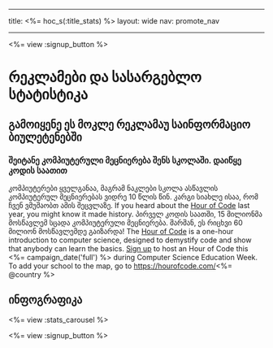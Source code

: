 * * *

title: <%= hoc_s(:title_stats) %> layout: wide nav: promote_nav

* * *

<%= view :signup_button %>

# რეკლამები და სასარგებლო სტატისტიკა

## გამოიყენე ეს მოკლე რეკლამაუ საინფორმაციო ბიულეტენებში

### შეიტანე კომპიუტერული მეცნიერება შენს სკოლაში. დაიწყე კოდის საათით

კომპიუტერები ყველგანაა, მაგრამ ნაკლები სკოლა ასწავლის კომპიუტერულ მეცნიერებას ვიდრე 10 წლის წინ. კარგი სიახლე ისაა, რომ ჩვენ ვმუშაობთ ამის შეცვლაზე. If you heard about the [Hour of Code](<%= resolve_url('/') %>) last year, you might know it made history. პირველ კოდის საათში, 15 მილიონმა მოსწავლემ სცადა კომპიუტერული მეცნიერება. შარშან, ეს რიცხვი 60 მილიონ მოსწავლემდე გაიზარდა! The [Hour of Code](<%= resolve_url('/') %>) is a one-hour introduction to computer science, designed to demystify code and show that anybody can learn the basics. [Sign up](<%= resolve_url('/') %>) to host an Hour of Code this <%= campaign_date('full') %> during Computer Science Education Week. To add your school to the map, go to https://hourofcode.com/<%= @country %>

## ინფოგრაფიკა

<%= view :stats_carousel %>

<%= view :signup_button %>